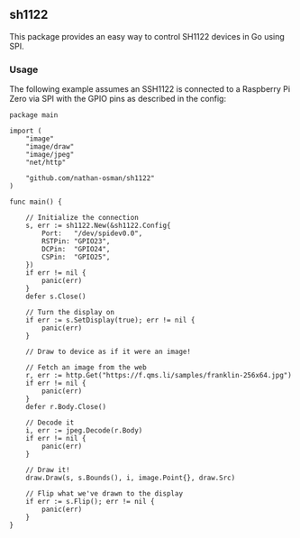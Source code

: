 ## sh1122

This package provides an easy way to control SH1122 devices in Go using SPI.

### Usage

The following example assumes an SSH1122 is connected to a Raspberry Pi Zero via SPI with the GPIO pins as described in the config:

```golang
package main

import (
    "image"
    "image/draw"
    "image/jpeg"
    "net/http"

    "github.com/nathan-osman/sh1122"
)

func main() {

    // Initialize the connection
    s, err := sh1122.New(&sh1122.Config{
        Port:   "/dev/spidev0.0",
        RSTPin: "GPIO23",
        DCPin:  "GPIO24",
        CSPin:  "GPIO25",
    })
    if err != nil {
        panic(err)
    }
    defer s.Close()

    // Turn the display on
    if err := s.SetDisplay(true); err != nil {
        panic(err)
    }

    // Draw to device as if it were an image!

    // Fetch an image from the web
    r, err := http.Get("https://f.qms.li/samples/franklin-256x64.jpg")
    if err != nil {
        panic(err)
    }
    defer r.Body.Close()

    // Decode it
    i, err := jpeg.Decode(r.Body)
    if err != nil {
        panic(err)
    }

    // Draw it!
    draw.Draw(s, s.Bounds(), i, image.Point{}, draw.Src)

    // Flip what we've drawn to the display
    if err := s.Flip(); err != nil {
        panic(err)
    }
}
```
